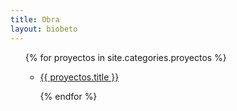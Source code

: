 ```yaml
---
title: Obra
layout: biobeto
---
```


<ul>
  {% for proyectos in site.categories.proyectos %}
    
+ <a href="{{site.baseurl}}{{ proyectos.url }}">{{ proyectos.title }}</a><br>
  
  {% endfor %}
 
</ul>
